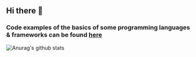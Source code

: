 ## Hi there 👋
### Code examples of the basics of some programming languages & frameworks can be found [here](https://github.com/STEP-IT-Academy)
![Anurag's github stats](https://github-readme-stats.vercel.app/api?username=KotKatLV&show_icons=true&theme=tokyonight)
